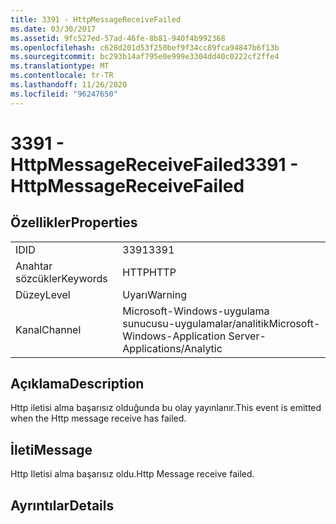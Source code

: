```yaml
---
title: 3391 - HttpMessageReceiveFailed
ms.date: 03/30/2017
ms.assetid: 9fc527ed-57ad-46fe-8b81-940f4b992368
ms.openlocfilehash: c628d201d53f250bef9f34cc89fca94847b6f13b
ms.sourcegitcommit: bc293b14af795e0e999e3304dd40c0222cf2ffe4
ms.translationtype: MT
ms.contentlocale: tr-TR
ms.lasthandoff: 11/26/2020
ms.locfileid: "96247650"
---
```

# <a name="3391---httpmessagereceivefailed"></a><span data-ttu-id="77324-102">3391 - HttpMessageReceiveFailed</span><span class="sxs-lookup"><span data-stu-id="77324-102">3391 - HttpMessageReceiveFailed</span></span>

## <a name="properties"></a><span data-ttu-id="77324-103">Özellikler</span><span class="sxs-lookup"><span data-stu-id="77324-103">Properties</span></span>  
  
|||  
|-|-|  
|<span data-ttu-id="77324-104">ID</span><span class="sxs-lookup"><span data-stu-id="77324-104">ID</span></span>|<span data-ttu-id="77324-105">3391</span><span class="sxs-lookup"><span data-stu-id="77324-105">3391</span></span>|  
|<span data-ttu-id="77324-106">Anahtar sözcükler</span><span class="sxs-lookup"><span data-stu-id="77324-106">Keywords</span></span>|<span data-ttu-id="77324-107">HTTP</span><span class="sxs-lookup"><span data-stu-id="77324-107">HTTP</span></span>|  
|<span data-ttu-id="77324-108">Düzey</span><span class="sxs-lookup"><span data-stu-id="77324-108">Level</span></span>|<span data-ttu-id="77324-109">Uyarı</span><span class="sxs-lookup"><span data-stu-id="77324-109">Warning</span></span>|  
|<span data-ttu-id="77324-110">Kanal</span><span class="sxs-lookup"><span data-stu-id="77324-110">Channel</span></span>|<span data-ttu-id="77324-111">Microsoft-Windows-uygulama sunucusu-uygulamalar/analitik</span><span class="sxs-lookup"><span data-stu-id="77324-111">Microsoft-Windows-Application Server-Applications/Analytic</span></span>|  
  
## <a name="description"></a><span data-ttu-id="77324-112">Açıklama</span><span class="sxs-lookup"><span data-stu-id="77324-112">Description</span></span>  

 <span data-ttu-id="77324-113">Http iletisi alma başarısız olduğunda bu olay yayınlanır.</span><span class="sxs-lookup"><span data-stu-id="77324-113">This event is emitted when the Http message receive has failed.</span></span>  
  
## <a name="message"></a><span data-ttu-id="77324-114">İleti</span><span class="sxs-lookup"><span data-stu-id="77324-114">Message</span></span>  

 <span data-ttu-id="77324-115">Http Iletisi alma başarısız oldu.</span><span class="sxs-lookup"><span data-stu-id="77324-115">Http Message receive failed.</span></span>  
  
## <a name="details"></a><span data-ttu-id="77324-116">Ayrıntılar</span><span class="sxs-lookup"><span data-stu-id="77324-116">Details</span></span>
